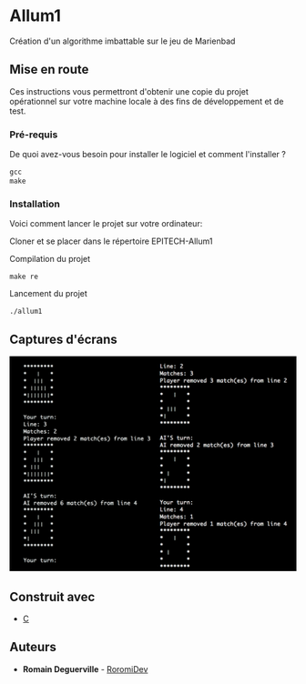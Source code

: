 # Allum1

Création d'un algorithme imbattable sur le jeu de Marienbad

## Mise en route

Ces instructions vous permettront d'obtenir une copie du projet opérationnel sur votre machine locale à des fins de développement et de test.

### Pré-requis

De quoi avez-vous besoin pour installer le logiciel et comment l'installer ?

```
gcc
make
```

### Installation

Voici comment lancer le projet sur votre ordinateur:

Cloner et se placer dans le répertoire EPITECH-Allum1

Compilation du projet

```
make re
```

Lancement du projet

```
./allum1
```

## Captures d'écrans

![Screenshot](screenshots/screen.png)

## Construit avec

* [C](https://fr.wikipedia.org/wiki/C_(langage))

## Auteurs

* **Romain Deguerville** - [RoromiDev](https://github.com/RoromiDev)

